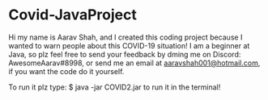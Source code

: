 # Covid-JavaProject
Hi my name is Aarav Shah, and I created this coding project because I wanted to warn people about this COVID-19 situation! I am a beginner at Java, so plz feel free to send your feedback by dming me on Discord: AwesomeAarav#8998, or send me an email at [aaravshah001@hotmail.com](aaravshah001@hotmail.com), if you want the code do it yourself.

To run it plz type: 
$ java -jar COVID2.jar 
to run it in the terminal!

[](https://i.ibb.co/C9Jg1rg/CoVID-19.png)
